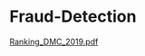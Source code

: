 # Fraud-Detection

[Ranking_DMC_2019.pdf](https://github.com/FaridHazratian/Fraud-Detection/files/7153982/Ranking_DMC_2019.pdf)
